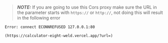 > **_NOTE:_**  If you are going to use this Cors proxy make sure the URL in the parameter starts with `https://` or `http://`,
not doing this will result in the following error

```
Error: connect ECONNREFUSED 127.0.0.1:80
```

`(https://calculator-eight-weld.vercel.app/?url=)`
